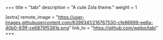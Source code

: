 +++
title = "tabi"
description = "A cute Zola theme."
weight = 1

[extra]
remote_image = "https://user-images.githubusercontent.com/6399341/216767530-cfe66699-ee6a-40b0-93ff-ce6879f5381e.png"
link_to = "https://github.com/welpo/tabi"
+++
